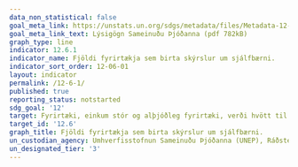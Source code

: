 ```yaml
---
data_non_statistical: false
goal_meta_link: https://unstats.un.org/sdgs/metadata/files/Metadata-12-06-01.pdf
goal_meta_link_text: Lýsigögn Sameinuðu Þjóðanna (pdf 782kB)
graph_type: line
indicator: 12.6.1
indicator_name: Fjöldi fyrirtækja sem birta skýrslur um sjálfbærni.
indicator_sort_order: 12-06-01
layout: indicator
permalink: /12-6-1/
published: true
reporting_status: notstarted
sdg_goal: '12'
target: Fyrirtæki, einkum stór og alþjóðleg fyrirtæki, verði hvött til þess að innleiða sjálfbæra þróun í starfsemi sína og veita upplýsingar um sjálfbærni í skýrslum sem gefnar eru út á þeirra vegum. 
target_id: '12.6'
graph_title: Fjöldi fyrirtækja sem birta skýrslur um sjálfbærni.
un_custodian_agency: Umhverfisstofnun Sameinuðu Þjóðanna (UNEP), Ráðstefna Sameinuðu Þjóðanna um viðskipti og þróun (UNCTAD)
un_designated_tier: '3'
---
```


